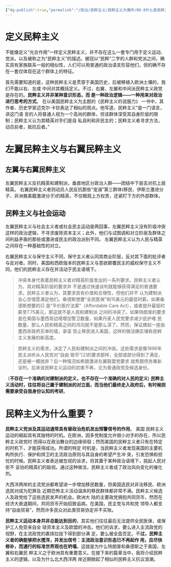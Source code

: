 ```yaml
---
{"dg-publish":true,"permalink":"/政治/民粹主义/民粹主义大爆炸/00.0什么是民粹主义/","dgPassFrontmatter":true}
---
```


# 定义民粹主义
不能像定义“光合作用”一样定义民粹主义，并不存在这么一套专门用于定义运动、党派，以及被称之为“民粹主义”的描述。被冠以“民粹”二字的人群和党派之间，确实具有家族联系一般的相似性，人们可以用普通的政治语言形容他们，但的确不存在一套仅体现在这个群体上的特征。

首先需要知道的是，这种民粹主义是贯穿于美国历史，后被移植入欧洲土壤的，我们不能以右、左或 中间对其概括定义。不过，右翼、左翼和中间派民粹主义政党是存在的。**民粹主义并非某种意识形态，而 是一种政治逻辑——一种用来对政治进行思考的方式**。
在以美国民粹主义为主题的《民粹主义的说服力》 一书中，其作者、历史学家迈克尔·卡钦表达了相似的观点。他写道，民粹主义“是一门语言，讲这门语 言的人将普通人视为一个高尚的群体，但该群体深受其自身阶层的限制；民粹主义认为其精英对手们是自 私自利和非民主的；民粹主义者寻求方法，动员前者，抵抗后者。”

# 左翼民粹主义与右翼民粹主义
## 左翼与右翼民粹主义
左翼民粹主义反抗精英和建制派，垂直地区分政治人群——团结中下层去对抗上层精英。
右翼民粹主义者则动员人民反抗那些“宠溺”第三群体(移民、伊斯兰激进分子、非洲裔美籍激进分子)的精英，不仅眼观上方权贵，还紧盯下方的外部群体。
## 民粹主义与社会运动
左翼民粹主义与社会主义者或社会民主运动是两回事，左翼民粹主义没有阶级冲突这样的政治逻辑，不寻求废除资本主义；此外，他们与试图调和对立阶层及群体之间利益矛盾的那些或激进或民主的政治派别不同。
左翼民粹主义认为人民与精英之间存在一种基础性的对立。

右翼民粹主义与保守主义不同，保守主义者认同其商业阶层，反对其下面的批评者与反对者。同时，美国和西欧版本的民粹主义与意欲颠覆民主的威权保守主义不同，他们的民粹主义存在并活动于民主语境下。

>冲突本身代表着民粹主义者对精英阶层发出的一系列要求。民粹主义者认为，其对精英阶层的要求并 不是通过快速谈判就能够获得满足的普通要求。民粹主义者认为，其要求具有价值和合理性，但他们并不 认为建制派会心甘情愿满足他们。桑德斯想要“全民医保”和15美元的最低时薪。如果桑德斯想要的只 是“平价医疗法案”（Affordable Care Act），或者提升最低时薪至7.75美元，那这就不是人民和建制派 之间的冲突了。如果特朗普的要求是在美国与墨西哥边境增加警卫数量，如果丹麦人民党要求减少庇护难 民数量，那么人民和精英之间的鸿沟就不是那么深了。然而，保证建起一座由墨西哥政府买单的墙，承诺 禁止移民进入美国，这样的做法确实堪称民粹主义发展的新高度。

>民粹主义的需求，决定了人民和建制派之间的冲突。这些需求是像1896年民主派听从人民党对“自由 银币”[2]的要求那样，全部或部分得到了满足，还是被一概抛弃？后一种情况如希腊激进左翼联盟党要求 就希腊债务重新谈判，后来该民粹主义运动的初衷不再，沦为普通政党及候选身份。

（**不存在一个准确的对建制派的定义，也不存在一个准确的对人民的定义**)
**民粹主义活动时，往往将自己置于建制派的对立面，而当他们最终走入政府后，有时候则需要承受自我身份认知的考研**。

# 民粹主义为什么重要？ 
**民粹主义党派及其运动通常具有替政治危机发出预警信号的作用**。
美国 民粹主义运动的崛起具有其独特的时机。在欧洲，因多党制度允许弱小对手的存在，所以民粹主义政党时 而得以在政治舞台的边缘徘徊；然而美国的民粹主义者只有在特定的时机下，才能获得成功。所谓的特定 时机是，当民粹主义者发现美国的主要机构所执行、保护和捍卫的主流政治原则与其自身的希望产生冲 突，引发恐惧和担忧的时候。民粹主义者表达被忽视的诉求，将其置于某种政治语境下，挑起人民对拒不 妥协的精英们的敌视。通过这种做法，民粹主义者成了政治风向变化的催化剂。 

大西洋两岸的主流党派都希望进一步增加移民数量，但美国选民对非法移民、欧洲选民对成为犯罪及 近期恐怖主义活动温床的移民群体都非常不满。民粹主义候选人及政党给了这些选民发声的机会。欧洲大 陆的主要政党拥抱共同货币，然而在经济大衰退期间，共同货币开始招致诟病。在美国，民主党与共和党 领导人都支持“自由贸易”，然而许多民众对此类贸易协定并不买账。 

**民粹主义运动本身并非总能达到目的**，其实他们往往最后无法提供全民医保，或保护工人免受来自全 球资本主义及欧盟的冲击。他们的诉求，要么进入主流政党的视野，在主流政党的裹挟拉拢下得到部分满 足，要么被全盘否定。不**过，民粹主义者的确能够把水搅浑，并发出信号：主流政治意识形态已不再起作 用，应尽快修补，而通行的标准世界观也在坍塌**。这就是为什么特朗普和桑德斯之于美国，左翼和右翼民 粹主义之于欧洲具有重要意义。在接下来的篇章当中，我将介绍民粹主义的逻辑，以及为什么北大西洋两 岸近期掀起了相似的民粹主义抗议浪潮。
